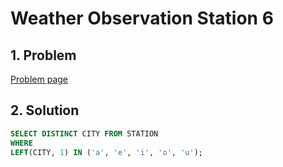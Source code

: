 # Weather Observation Station 6

## 1. Problem

[Problem page](https://www.hackerrank.com/challenges/weather-observation-station-6/problem)

## 2. Solution

```sql
SELECT DISTINCT CITY FROM STATION 
WHERE 
LEFT(CITY, 1) IN ('a', 'e', 'i', 'o', 'u');
```
